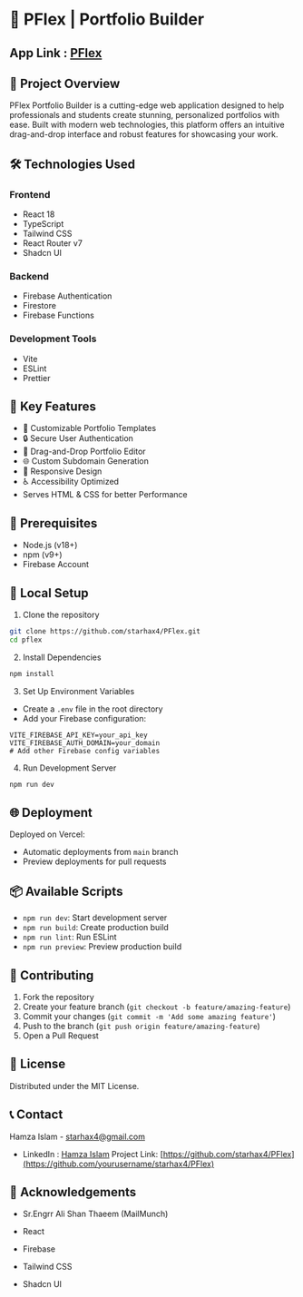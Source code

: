 # 🚀 PFlex | Portfolio Builder

## App Link : [PFlex](https://pflex.vercel.app/)

## 📝 Project Overview

PFlex Portfolio Builder is a cutting-edge web application designed to help professionals and students create stunning, personalized portfolios with ease. Built with modern web technologies, this platform offers an intuitive drag-and-drop interface and robust features for showcasing your work.

## 🛠 Technologies Used

### Frontend

- React 18
- TypeScript
- Tailwind CSS
- React Router v7
- Shadcn UI

### Backend

- Firebase Authentication
- Firestore
- Firebase Functions

### Development Tools

- Vite
- ESLint
- Prettier

## 🌟 Key Features

- 🎨 Customizable Portfolio Templates
- 🔒 Secure User Authentication
- 📝 Drag-and-Drop Portfolio Editor
- 🌐 Custom Subdomain Generation
- 📱 Responsive Design
- ♿ Accessibility Optimized
- Serves HTML & CSS for better Performance

## 🚦 Prerequisites

- Node.js (v18+)
- npm (v9+)
- Firebase Account

## 🔧 Local Setup

1. Clone the repository

```bash
git clone https://github.com/starhax4/PFlex.git
cd pflex
```

2. Install Dependencies

```bash
npm install
```

3. Set Up Environment Variables

- Create a `.env` file in the root directory
- Add your Firebase configuration:

```
VITE_FIREBASE_API_KEY=your_api_key
VITE_FIREBASE_AUTH_DOMAIN=your_domain
# Add other Firebase config variables
```

4. Run Development Server

```bash
npm run dev
```

## 🌐 Deployment

Deployed on Vercel:

- Automatic deployments from `main` branch
- Preview deployments for pull requests

## 📦 Available Scripts

- `npm run dev`: Start development server
- `npm run build`: Create production build
- `npm run lint`: Run ESLint
- `npm run preview`: Preview production build

## 🤝 Contributing

1. Fork the repository
2. Create your feature branch (`git checkout -b feature/amazing-feature`)
3. Commit your changes (`git commit -m 'Add some amazing feature'`)
4. Push to the branch (`git push origin feature/amazing-feature`)
5. Open a Pull Request

## 📄 License

Distributed under the MIT License.

## 📞 Contact

Hamza Islam - starhax4@gmail.com

- LinkedIn : [Hamza Islam](https://www.linkedin.com/in/hamzaislam01/)
  Project Link: [https://github.com/starhax4/PFlex](https://github.com/yourusername/starhax4/PFlex)

## 🙏 Acknowledgements

- Sr.Engrr Ali Shan Thaeem (MailMunch)

- React
- Firebase
- Tailwind CSS
- Shadcn UI
